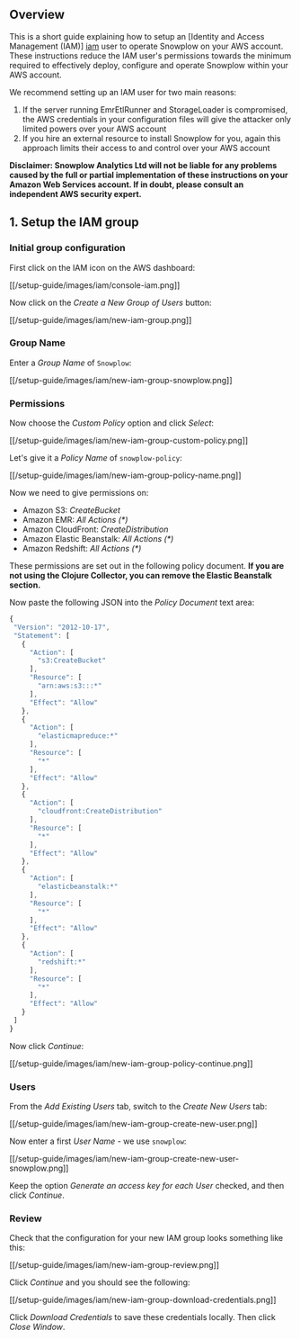 ## Overview

This is a short guide explaining how to setup an [Identity and Access Management (IAM)] [iam] user to operate Snowplow on your AWS account. These instructions reduce the IAM user's permissions towards the minimum required to effectively deploy, configure and operate Snowplow within your AWS account.

We recommend setting up an IAM user for two main reasons:

1. If the server running EmrEtlRunner and StorageLoader is compromised, the AWS credentials in your configuration files will give the attacker only limited powers over your AWS account
2. If you hire an external resource to install Snowplow for you, again this approach limits their access to and control over your AWS account

**Disclaimer: Snowplow Analytics Ltd will not be liable for any problems caused by the full or partial implementation of these instructions on your Amazon Web Services account. If in doubt, please consult an independent AWS security expert.**

## 1. Setup the IAM group

### Initial group configuration

First click on the IAM icon on the AWS dashboard:

[[/setup-guide/images/iam/console-iam.png]]

Now click on the _Create a New Group of Users_ button:

[[/setup-guide/images/iam/new-iam-group.png]]

### Group Name

Enter a _Group Name_ of `Snowplow`:

[[/setup-guide/images/iam/new-iam-group-snowplow.png]]

### Permissions

Now choose the _Custom Policy_ option and click _Select_:

[[/setup-guide/images/iam/new-iam-group-custom-policy.png]]

Let's give it a _Policy Name_ of `snowplow-policy`:

[[/setup-guide/images/iam/new-iam-group-policy-name.png]]

Now we need to give permissions on:

* Amazon S3: _CreateBucket_
* Amazon EMR: _All Actions (*)_
* Amazon CloudFront: _CreateDistribution_
* Amazon Elastic Beanstalk: _All Actions (*)_
* Amazon Redshift: _All Actions (*)_

These permissions are set out in the following policy document. **If you are not using the Clojure Collector, you can remove the Elastic Beanstalk section.**

Now paste the following JSON into the _Policy Document_ text area:

 ```javascript
{
  "Version": "2012-10-17",
  "Statement": [
    {
      "Action": [
        "s3:CreateBucket"
      ],
      "Resource": [
        "arn:aws:s3:::*"
      ],
      "Effect": "Allow"
    },
    {
      "Action": [
        "elasticmapreduce:*"
      ],
      "Resource": [
        "*"
      ],
      "Effect": "Allow"
    },
    {
      "Action": [
        "cloudfront:CreateDistribution"
      ],
      "Resource": [
        "*"
      ],
      "Effect": "Allow"
    },
    {
      "Action": [
        "elasticbeanstalk:*"
      ],
      "Resource": [
        "*"
      ],
      "Effect": "Allow"
    },
    {
      "Action": [
        "redshift:*"
      ],
      "Resource": [
        "*"
      ],
      "Effect": "Allow"
    }
  ]
}
```

Now click _Continue_:

[[/setup-guide/images/iam/new-iam-group-policy-continue.png]]

### Users

From the _Add Existing Users_ tab, switch to the _Create New Users_ tab:

[[/setup-guide/images/iam/new-iam-group-create-new-user.png]]

Now enter a first _User Name_ - we use `snowplow`:

[[/setup-guide/images/iam/new-iam-group-create-new-user-snowplow.png]]

Keep the option _Generate an access key for each User_ checked, and then click _Continue_.

### Review

Check that the configuration for your new IAM group looks something like this:

[[/setup-guide/images/iam/new-iam-group-review.png]]

Click _Continue_ and you should see the following:

[[/setup-guide/images/iam/new-iam-group-download-credentials.png]]

Click _Download Credentials_ to save these credentials locally. Then click _Close Window_.

## 

[iam]: http://aws.amazon.com/iam/
